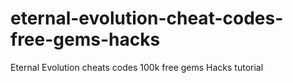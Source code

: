 # eternal-evolution-cheat-codes-free-gems-hacks
Eternal Evolution cheats codes 100k free gems Hacks tutorial
